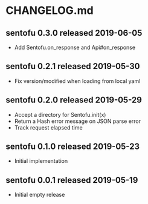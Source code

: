 
# CHANGELOG.md


## sentofu 0.3.0  released 2019-06-05

* Add Sentofu.on_response and Api#on_response


## sentofu 0.2.1  released 2019-05-30

* Fix version/modified when loading from local yaml


## sentofu 0.2.0  released 2019-05-29

* Accept a directory for Sentofu.init(x)
* Return a Hash error message on JSON parse error
* Track request elapsed time


## sentofu 0.1.0  released 2019-05-23

* Initial implementation


## sentofu 0.0.1  released 2019-05-19

* Initial empty release

